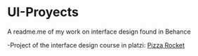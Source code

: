 # UI-Proyects
A readme.me of my work on interface design found in Behance

-Project of the interface design course in platzi: [Pizza Rocket](https://www.behance.net/gallery/94858601/Pizza-Rocket)
